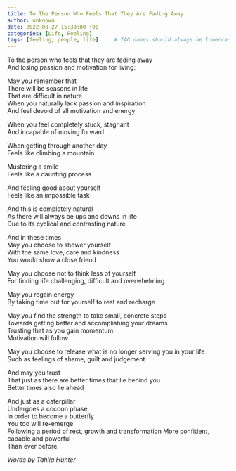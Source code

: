 ```yaml
---
title: To The Person Who Feels That They Are Fading Away 
author: unknown 
date: 2022-08-27 15:30:00 +00
categories: [Life, Feeling]
tags: [feeling, people, life]     # TAG names should always be lowercase
---
```


To the person who feels that they are fading away  
And losing passion and motivation for living:

May you remember that  
There will be seasons in life  
That are difficult in nature  
When you naturally lack passion and inspiration  
And feel devoid of all motivation and energy

When you feel completely stuck, stagnant  
And incapable of moving forward

When getting through another day  
Feels like climbing a mountain

Mustering a smile  
Feels like a daunting process

And feeling good about yourself  
Feels like an impossible task  

And this is completely natural  
As there will always be ups and downs in life   
Due to its cyclical and contrasting nature

And in these times  
May you choose to shower yourself  
With the same love, care and kindness  
You would show a close friend  

May you choose not to think less of yourself  
For finding life challenging, difficult and overwhelming

May you regain energy  
By taking time out for yourself to rest and recharge

May you find the strength to take small, concrete steps  
Towards getting better and accomplishing your dreams  
Trusting that as you gain momentum  
Motivation will follow

May you choose to release what is no longer serving you in your life  
Such as feelings of shame, guilt and judgement

And may you trust  
That just as there are better times that lie behind you  
Better times also lie ahead

And just as a caterpillar  
Undergoes a cocoon phase  
In order to become a butterfly  
You too will re-emerge  
Following a period of rest, growth and transformation More confident, capable and powerful  
Than ever before.

_Words by Tahlia Hunter_